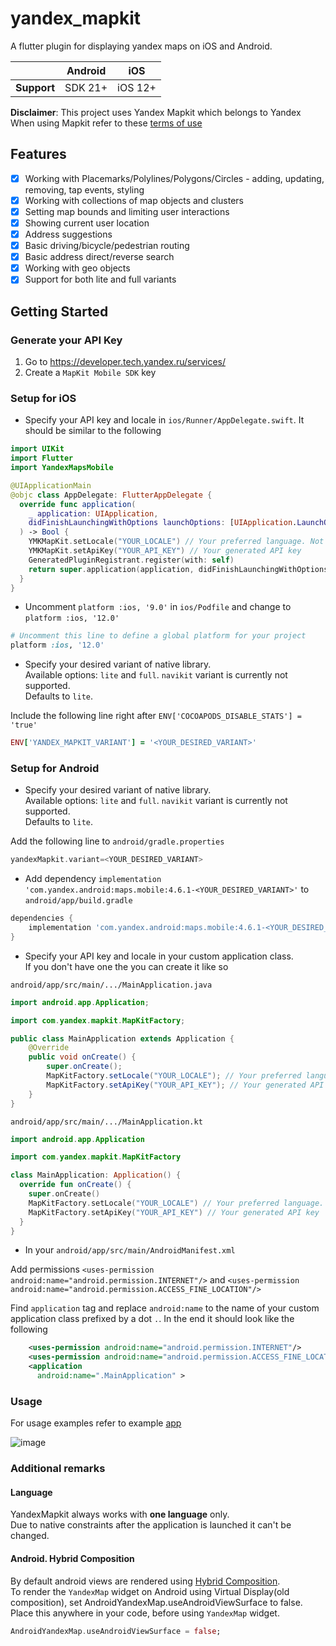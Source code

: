 # yandex_mapkit

A flutter plugin for displaying yandex maps on iOS and Android.

|             | Android |   iOS   |
|-------------|---------|---------|
| __Support__ | SDK 21+ | iOS 12+ |

__Disclaimer__: This project uses Yandex Mapkit which belongs to Yandex  
When using Mapkit refer to these [terms of use](https://yandex.com/dev/mapkit/doc/en/conditions)

## Features

* [X] Working with Placemarks/Polylines/Polygons/Circles - adding, updating, removing, tap events, styling
* [X] Working with collections of map objects and clusters
* [X] Setting map bounds and limiting user interactions
* [X] Showing current user location
* [X] Address suggestions
* [X] Basic driving/bicycle/pedestrian routing
* [X] Basic address direct/reverse search
* [X] Working with geo objects
* [X] Support for both lite and full variants 

## Getting Started

### Generate your API Key

1. Go to https://developer.tech.yandex.ru/services/
2. Create a `MapKit Mobile SDK` key

### Setup for iOS

* Specify your API key and locale in `ios/Runner/AppDelegate.swift`. It should be similar to the following

```swift
import UIKit
import Flutter
import YandexMapsMobile

@UIApplicationMain
@objc class AppDelegate: FlutterAppDelegate {
  override func application(
    _ application: UIApplication,
    didFinishLaunchingWithOptions launchOptions: [UIApplication.LaunchOptionsKey: Any]?
  ) -> Bool {
    YMKMapKit.setLocale("YOUR_LOCALE") // Your preferred language. Not required, defaults to system language
    YMKMapKit.setApiKey("YOUR_API_KEY") // Your generated API key
    GeneratedPluginRegistrant.register(with: self)
    return super.application(application, didFinishLaunchingWithOptions: launchOptions)
  }
}
```

* Uncomment `platform :ios, '9.0'` in `ios/Podfile` and change to `platform :ios, '12.0'`

```ruby
# Uncomment this line to define a global platform for your project
platform :ios, '12.0'
```

* Specify your desired variant of native library.  
Available options: `lite` and `full`. `navikit` variant is currently not supported.  
Defaults to `lite`.  

Include the following line right after `ENV['COCOAPODS_DISABLE_STATS'] = 'true'`

```ruby
ENV['YANDEX_MAPKIT_VARIANT'] = '<YOUR_DESIRED_VARIANT>'
```

### Setup for Android

* Specify your desired variant of native library.  
Available options: `lite` and `full`. `navikit` variant is currently not supported.  
Defaults to `lite`.  

Add the following line to `android/gradle.properties`

```groovy
yandexMapkit.variant=<YOUR_DESIRED_VARIANT>
```

* Add dependency `implementation 'com.yandex.android:maps.mobile:4.6.1-<YOUR_DESIRED_VARIANT>'` to `android/app/build.gradle`

```groovy
dependencies {
    implementation 'com.yandex.android:maps.mobile:4.6.1-<YOUR_DESIRED_VARIANT>'
}
```

* Specify your API key and locale in your custom application class.  
If you don't have one the you can create it like so

`android/app/src/main/.../MainApplication.java`

```java
import android.app.Application;

import com.yandex.mapkit.MapKitFactory;

public class MainApplication extends Application {
    @Override
    public void onCreate() {
        super.onCreate();
        MapKitFactory.setLocale("YOUR_LOCALE"); // Your preferred language. Not required, defaults to system language
        MapKitFactory.setApiKey("YOUR_API_KEY"); // Your generated API key
    }
}
```

`android/app/src/main/.../MainApplication.kt`

```kotlin
import android.app.Application

import com.yandex.mapkit.MapKitFactory

class MainApplication: Application() {
  override fun onCreate() {
    super.onCreate()
    MapKitFactory.setLocale("YOUR_LOCALE") // Your preferred language. Not required, defaults to system language
    MapKitFactory.setApiKey("YOUR_API_KEY") // Your generated API key
  }
}
```

* In your `android/app/src/main/AndroidManifest.xml`

Add permissions `<uses-permission android:name="android.permission.INTERNET"/>` and `<uses-permission android:name="android.permission.ACCESS_FINE_LOCATION"/>`

Find `application` tag and replace `android:name` to the name of your custom application class prefixed by a dot `.`.
In the end it should look like the following

```xml
    <uses-permission android:name="android.permission.INTERNET"/>
    <uses-permission android:name="android.permission.ACCESS_FINE_LOCATION" />
    <application
      android:name=".MainApplication" >
```

### Usage

For usage examples refer to example [app](https://github.com/Unact/yandex_mapkit/tree/master/example)

![image](https://github.com/Unact/yandex_mapkit/assets/8961745/eba23fa6-1381-4a3f-98cd-47d3346a767b)

### Additional remarks

#### Language

YandexMapkit always works with __one language__ only.  
Due to native constraints after the application is launched it can't be changed.

#### Android. Hybrid Composition

By default android views are rendered using [Hybrid Composition](https://flutter.dev/docs/development/platform-integration/platform-views).  
To render the `YandexMap` widget on Android using Virtual Display(old composition), set AndroidYandexMap.useAndroidViewSurface to false.  
Place this anywhere in your code, before using `YandexMap` widget.  

```dart
AndroidYandexMap.useAndroidViewSurface = false;
```
